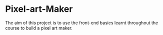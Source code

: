# Pixel-art-Maker
The aim of this project is to use the front-end basics learnt throughout the course to build a pixel art maker.  
